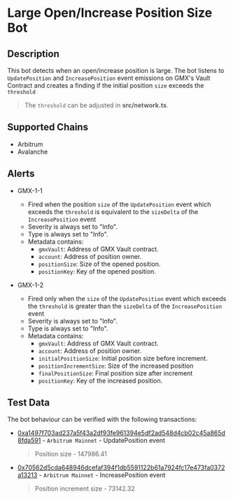 # Large Open/Increase Position Size Bot

## Description

This bot detects when an open/increase position is large. The bot listens to `UpdatePosition` and `IncreasePosition` event emissions on GMX's Vault Contract and creates a finding if the initial position `size` exceeds the `threshold` 

> The `threshold` can be adjusted in **src/network.ts**.

## Supported Chains

- Arbitrum
- Avalanche

## Alerts

- GMX-1-1
  - Fired when the position `size` of the `UpdatePosition` event  which exceeds the `threshold` is equivalent to the `sizeDelta` of the `IncreasePosition` event
  - Severity is always set to "Info".
  - Type is always set to "Info".
  - Metadata contains:
    - `gmxVault`: Address of GMX Vault contract.
    - `account`: Address of position owner.
    - `positionSize`: Size of the opened position.
    - `positionKey`: Key of the opened position.

- GMX-1-2
  - Fired only when the `size` of the `UpdatePosition` event which exceeds the `threshold` is greater than the `sizeDelta` of the `IncreasePosition` event
  - Severity is always set to "Info".
  - Type is always set to "Info".
  - Metadata contains:
    - `gmxVault`: Address of GMX Vault contract.
    - `account`: Address of position owner.
    - `initialPositionSize`: Initial position size before increment.
    - `positionIncrementSize`: Size of the increased position 
    - `finalPositionSize`: Final position size after increment
    - `positionKey`: Key of the increased position.

## Test Data

The bot behaviour can be verified with the following transactions:
- [0xa1497f703ad237a5f43a2df93fe961394e5df2ad548d4cb02c45a865d8fda591](https://arbiscan.io/tx/0xa1497f703ad237a5f43a2df93fe961394e5df2ad548d4cb02c45a865d8fda591) - 
`Arbitrum Mainnet` - UpdatePosition event 
  > Position size - 147986.41



- [0x70562d5cda648946dcefaf394f1db5591122b61a7924fc17e473fa0372a13213](https://arbiscan.io/tx/0x70562d5cda648946dcefaf394f1db5591122b61a7924fc17e473fa0372a13213) -
`Arbitrum Mainnet` - IncreasePosition event 
  > Position increment size - 73142.32







